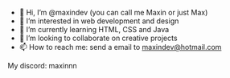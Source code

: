 - 👋 Hi, I’m @maxindev (you can call me Maxin or just Max)
- 👀 I’m interested in web development and design
- 🌱 I’m currently learning HTML, CSS and Java
- 💞️ I’m looking to collaborate on creative projects 
- 📫 How to reach me: send a email to maxindev@hotmail.com

My discord: maxinnn
